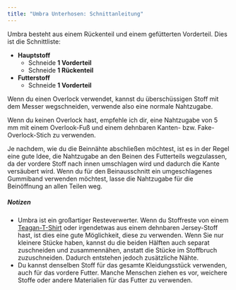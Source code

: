 ```yaml
---
title: "Umbra Unterhosen: Schnittanleitung"
---
```


Umbra besteht aus einem Rückenteil und einem gefütterten Vorderteil.
Dies ist die Schnittliste:

- **Hauptstoff**
  - Schneide **1 Vorderteil**
  - Schneide **1 Rückenteil**
- **Futterstoff**
  - Schneide **1 Vorderteil**

Wenn du einen Overlock verwendet, kannst du überschüssigen Stoff mit dem Messer wegschneiden, verwende also eine normale Nahtzugabe.

Wenn du keinen Overlock hast, empfehle ich dir, eine Nahtzugabe von 5 mm mit einem Overlook-Fuß und einem dehnbaren Kanten- bzw. Fake-Overlock-Stich zu verwenden.

Je nachdem, wie du die Beinnähte abschließen möchtest, ist es in der Regel eine gute Idee, die Nahtzugabe an den Beinen des Futterteils wegzulassen, da der vordere Stoff nach innen umschlagen wird und dadurch die Kante versäubert wird.
Wenn du für den Beinausschnitt ein umgeschlagenes Gummiband verwenden möchtest, lasse die Nahtzugabe für die Beinöffnung an allen Teilen weg.

<Note>

##### Notizen

- Umbra ist ein großartiger Resteverwerter. Wenn du Stoffreste von einem [Teagan-T-Shirt](/designs/teagan/) oder irgendetwas aus einem dehnbaren Jersey-Stoff hast, ist dies eine gute Möglichkeit, diese zu verwenden. Wenn Sie nur kleinere Stücke haben, kannst du die beiden Hälften auch separat zuschneiden und zusammennähen, anstatt die Stücke im Stoffbruch zuzuschneiden. Dadurch entstehen jedoch zusätzliche Nähte.
- Du kannst denselben Stoff für das gesamte Kleidungsstück verwenden, auch für das vordere Futter. Manche Menschen ziehen es vor, weichere Stoffe oder andere Materialien für das Futter zu verwenden.

</Note>
